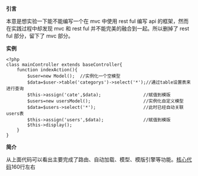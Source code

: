 **引言**

本意是想实验一下能不能编写一个在 mvc 中使用 rest ful 编写 api 的框架，然而在实践过程中却发现 mvc 和 rest ful 并不能完美的融合到一起。所以删掉了 rest ful 部分，留下了 mvc 部分。

**实例**

    <?php
	class mainController extends baseController{
		function indexAction(){
			$user=new Model();	//实例化一个空模型
			$data=$user->table('categorys')->select('*');//通过table设置表来进行查询
			$this->assign('cate',$data);				//赋值到模版
			$users=new usersModel();					//实例化自定义模型
			$data=$users->select('*');					//此时已经自动关联users表
			$this->assign('users',$data);				//赋值到模版
			$this->display();
		}
	}
**简介** 

从上面代码可以看出主要完成了路由、自动加载、模型、模版引擎等功能。[核心代码](https://github.com/eyblog/mvc/blob/master/lib/system.php)160行左右
